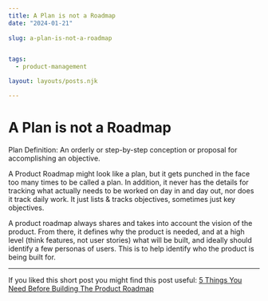 ```yaml
---
title: A Plan is not a Roadmap
date: "2024-01-21"
 
slug: a-plan-is-not-a-roadmap


tags: 
  - product-management

layout: layouts/posts.njk

---
```


# A Plan is not a Roadmap

Plan Definition: An orderly or step-by-step conception or proposal for accomplishing an objective.

A Product Roadmap might look like a plan, but it gets punched in the face too many times to be called a plan. In addition, it never has the details for tracking what actually needs to be worked on day in and day out, nor does it track daily work. It just lists & tracks objectives, sometimes just key objectives.

A product roadmap always shares and takes into account the vision of the product. From there, it defines why the product is needed, and at a high level (think features, not user stories) what will be built, and ideally should identify a few personas of users. This is to help identify who the product is being built for.

---

If you liked this short post you might find this post useful: [5 Things You Need Before Building The Product Roadmap]("/5-things-you-need-before-building-the-product-roadmap")